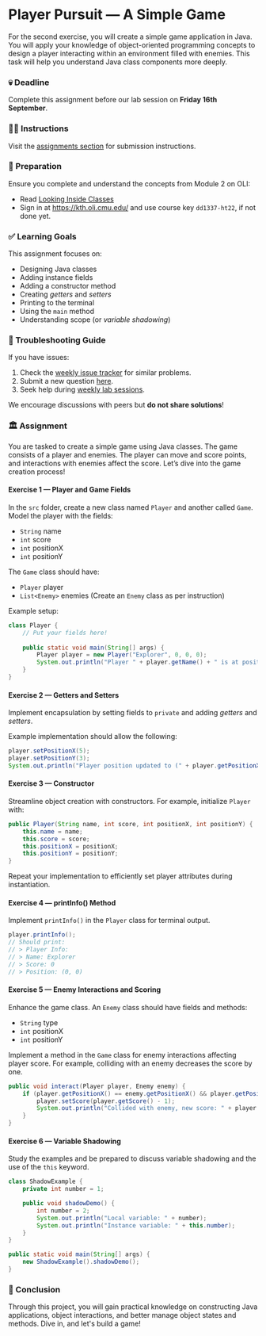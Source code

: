 # Player Pursuit — A Simple Game

For the second exercise, you will create a simple game application in Java. You will apply your knowledge of object-oriented programming concepts to design a player interacting within an environment filled with enemies. This task will help you understand Java class components more deeply.

### 💀 Deadline

Complete this assignment before our lab session on **Friday 16th September**.

### 👩‍🏫 Instructions

Visit the [assignments section](https://gits-15.sys.kth.se/inda-22/course-instructions#assignments) for submission instructions.

### 📝 Preparation

Ensure you complete and understand the concepts from Module 2 on OLI:

- Read [Looking Inside Classes](https://kth.oli.cmu.edu/jcourse/webui/syllabus/module.do?context=f5e5a808ac1f088812f2a8ce315bac60)
- Sign in at https://kth.oli.cmu.edu/ and use course key `dd1337-ht22`, if not done yet.

### ✅ Learning Goals

This assignment focuses on:

* Designing Java classes
* Adding instance fields
* Adding a constructor method
* Creating *getters* and *setters*
* Printing to the terminal
* Using the `main` method
* Understanding scope (or *variable shadowing*)

### 🚨 Troubleshooting Guide

If you have issues:

1. Check the [weekly issue tracker](https://gits-15.sys.kth.se/inda-22/help/issues) for similar problems.
2. Submit a new question [here](https://gits-15.sys.kth.se/inda-22/help/issues/new).
3. Seek help during [weekly lab sessions](https://queue.csc.kth.se/Queue/INDA).

We encourage discussions with peers but **do not share solutions**!

### 🏛 Assignment

You are tasked to create a simple game using Java classes. The game consists of a player and enemies. The player can move and score points, and interactions with enemies affect the score. Let’s dive into the game creation process!

#### Exercise 1 — Player and Game Fields

In the `src` folder, create a new class named `Player` and another called `Game`. Model the player with the fields:

- `String` name
- `int` score
- `int` positionX
- `int` positionY

The `Game` class should have:

- `Player` player
- `List<Enemy>` enemies (Create an `Enemy` class as per instruction)

Example setup:

```java
class Player {
    // Put your fields here!
    
    public static void main(String[] args) {
        Player player = new Player("Explorer", 0, 0, 0);
        System.out.println("Player " + player.getName() + " is at position (" + player.getPositionX() + ", " + player.getPositionY() + ")");
    }
}
```

#### Exercise 2 — Getters and Setters

Implement encapsulation by setting fields to `private` and adding *getters* and *setters*.

Example implementation should allow the following:

```java
player.setPositionX(5);
player.setPositionY(3);
System.out.println("Player position updated to (" + player.getPositionX() + ", " + player.getPositionY() + ")");
```

#### Exercise 3 — Constructor

Streamline object creation with constructors. For example, initialize `Player` with:

```java
public Player(String name, int score, int positionX, int positionY) {
    this.name = name;
    this.score = score;
    this.positionX = positionX;
    this.positionY = positionY;
}
```

Repeat your implementation to efficiently set player attributes during instantiation.

#### Exercise 4 — printInfo() Method

Implement `printInfo()` in the `Player` class for terminal output.

```java
player.printInfo();
// Should print:
// > Player Info:
// > Name: Explorer
// > Score: 0
// > Position: (0, 0)
```

#### Exercise 5 — Enemy Interactions and Scoring

Enhance the game class. An `Enemy` class should have fields and methods:

- `String` type
- `int` positionX
- `int` positionY

Implement a method in the `Game` class for enemy interactions affecting player score. For example, colliding with an enemy decreases the score by one.

```java
public void interact(Player player, Enemy enemy) {
    if (player.getPositionX() == enemy.getPositionX() && player.getPositionY() == enemy.getPositionY()) {
        player.setScore(player.getScore() - 1);
        System.out.println("Collided with enemy, new score: " + player.getScore());
    }
}
```

#### Exercise 6 — Variable Shadowing

Study the examples and be prepared to discuss variable shadowing and the use of the `this` keyword.

```java
class ShadowExample {
    private int number = 1;

    public void shadowDemo() {
        int number = 2;
        System.out.println("Local variable: " + number);
        System.out.println("Instance variable: " + this.number);
    }
}

public static void main(String[] args) {
    new ShadowExample().shadowDemo();
}
```

### 🌟 Conclusion

Through this project, you will gain practical knowledge on constructing Java applications, object interactions, and better manage object states and methods. Dive in, and let's build a game!